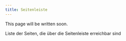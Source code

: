 ```yaml
---
title: Seitenleiste
---
```

This page will be written soon.

Liste der Seiten, die über die Seitenleiste erreichbar sind
